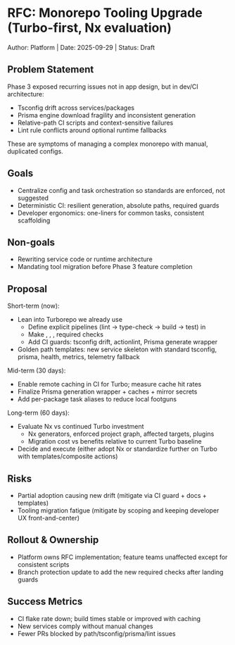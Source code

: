 # RFC: Monorepo Tooling Upgrade (Turbo-first, Nx evaluation)

Author: Platform | Date: 2025-09-29 | Status: Draft

## Problem Statement

Phase 3 exposed recurring issues not in app design, but in dev/CI architecture:
- Tsconfig drift across services/packages
- Prisma engine download fragility and inconsistent generation
- Relative-path CI scripts and context-sensitive failures
- Lint rule conflicts around optional runtime fallbacks

These are symptoms of managing a complex monorepo with manual, duplicated configs.

## Goals
- Centralize config and task orchestration so standards are enforced, not suggested
- Deterministic CI: resilient generation, absolute paths, required guards
- Developer ergonomics: one-liners for common tasks, consistent scaffolding

## Non-goals
- Rewriting service code or runtime architecture
- Mandating tool migration before Phase 3 feature completion

## Proposal

Short-term (now):
- Lean into Turborepo we already use
  - Define explicit pipelines (lint → type-check → build → test) in 
  - Make , , ,  required checks
  - Add CI guards: tsconfig drift, actionlint, Prisma generate wrapper
- Golden path templates: new service skeleton with standard tsconfig, prisma, health, metrics, telemetry fallback

Mid-term (30 days):
- Enable remote caching in CI for Turbo; measure cache hit rates
- Finalize Prisma generation wrapper + caches + mirror secrets
- Add per-package task aliases to reduce local footguns

Long-term (60 days):
- Evaluate Nx vs continued Turbo investment
  - Nx generators, enforced project graph, affected targets, plugins
  - Migration cost vs benefits relative to current Turbo baseline
- Decide and execute (either adopt Nx or standardize further on Turbo with templates/composite actions)

## Risks
- Partial adoption causing new drift (mitigate via CI guard + docs + templates)
- Tooling migration fatigue (mitigate by scoping and keeping developer UX front-and-center)

## Rollout & Ownership
- Platform owns RFC implementation; feature teams unaffected except for consistent scripts
- Branch protection update to add the new required checks after landing guards

## Success Metrics
- CI flake rate down; build times stable or improved with caching
- New services comply without manual changes
- Fewer PRs blocked by path/tsconfig/prisma/lint issues

